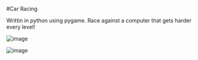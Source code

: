 #Car Racing 

Writtin in python using pygame. Race against a computer that gets harder every level! 

![image](https://github.com/MNTadros/Car-Racing-Pygame/assets/44627082/d937024d-b6c1-4352-90a2-16fd7b6ea26a)


![image](https://github.com/MNTadros/Car-Racing-Pygame/assets/44627082/e04ccb6e-aa78-4e9d-a948-df92c7f7556c)
